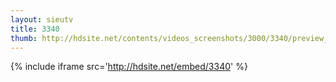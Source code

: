 ```yaml
---
layout: sieutv
title: 3340
thumb: http://hdsite.net/contents/videos_screenshots/3000/3340/preview_360p.mp4.jpg
---
```

{% include iframe src='http://hdsite.net/embed/3340' %}
 
